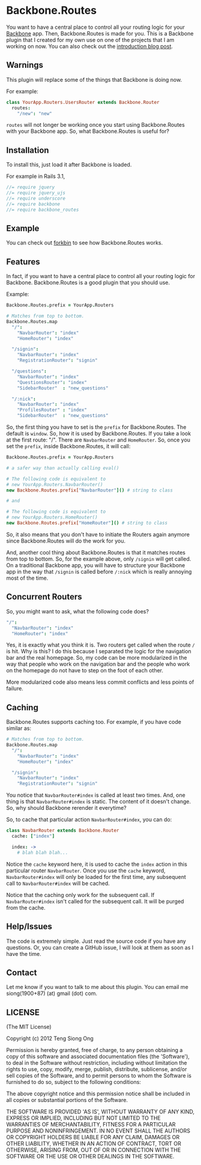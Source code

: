 # Backbone.Routes

You want to have a central place to control all your routing logic for
your [Backbone][1] app. Then, Backbone.Routes is made for you. This is a
Backbone plugin that I created for my own use on one of the projects
that I am working on now. You can also check out the [introduction blog 
post][2].

## Warnings

This plugin will replace some of the things that Backbone is
doing now.

For example:

```coffeescript
class YourApp.Routers.UsersRouter extends Backbone.Router
  routes:
    "/new": "new"
```

`routes` will not longer be working once you start using Backbone.Routes
with your Backbone app. So, what Backbone.Routes is useful for?

## Installation

To install this, just load it after Backbone is loaded.

For example in Rails 3.1,

```javascript
//= require jquery
//= require jquery_ujs
//= require underscore
//= require backbone
//= require backbone_routes
```

## Example

You can check out [forkbin][3] to see how Backbone.Routes works.

## Features

In fact, if you want to have a central place to control all your routing
logic for Backbone. Backbone.Routes is a good plugin that you should
use.

Example:

```coffeescript
Backbone.Routes.prefix = YourApp.Routers

# Matches from top to bottom.
Backbone.Routes.map
  "/":
    "NavbarRouter": "index"
    "HomeRouter": "index"

  "/signin":
    "NavbarRouter": "index"
    "RegistrationRouter": "signin"

  "/questions":
    "NavbarRouter": "index"
    "QuestionsRouter": "index"
    "SidebarRouter"  : "new_questions"

  "/:nick":
    "NavbarRouter": "index"
    "ProfilesRouter" : "index"
    "SidebarRouter"  : "new_questions"
```

So, the first thing you have to set is the `prefix` for Backbone.Routes.
The default is `window`. So, how it is used by Backbone.Routes. If you
take a look at the first route: "/". There are `NavbarRouter` and
`HomeRouter`. So, once you set the `prefix`, inside Backbone.Routes, it
will call:

```coffeescript
Backbone.Routes.prefix = YourApp.Routers

# a safer way than actually calling eval()

# The following code is equivalent to
# new YourApp.Routers.NavbarRouter()
new Backbone.Routes.prefix["NavbarRouter"]() # string to class

# and

# The following code is equivalent to
# new YourApp.Routers.HomeRouter()
new Backbone.Routes.prefix["HomeRouter"]() # string to class
```

So, it also means that you don't have to initiate the Routers again
anymore since Backbone.Routes will do the work for you.

And, another cool thing about Backbone.Routes is that it matches routes
from top to bottom. So, for the example above, only `/signin` will get
called. On a traditional Backbone app, you will have to structure your
Backbone app in the way that `/signin` is called before `/:nick` which
is really annoying most of the time.

## Concurrent Routers

So, you might want to ask, what the following code does?

```coffeescript
"/":
  "NavbarRouter": "index"
  "HomeRouter": "index"
```

Yes, it is exactly what you think it is. Two routers get called when the
route `/` is hit. Why is this? I do this because I separated the logic
for the navigation bar and the real homepage. So, my code can be more
modularized in the way that people who work on the navigation bar and
the people who work on the homepage do not have to step on the foot of
each other.

More modularized code also means less commit conflicts and less points of
failure.

## Caching

Backbone.Routes supports caching too. For example, if you have code
similar as:

```coffeescript
# Matches from top to bottom.
Backbone.Routes.map
  "/":
    "NavbarRouter": "index"
    "HomeRouter": "index"

  "/signin":
    "NavbarRouter": "index"
    "RegistrationRouter": "signin"
```

You notice that `NavbarRouter#index` is called at least two times. And, one
thing is that `NavbarRouter#index` is static. The content of it doesn't
change. So, why should Backbone rerender it everytime?

So, to cache that particular action `NavbarRouter#index`, you can do:

```coffeescript
class NavbarRouter extends Backbone.Router
  cache: ["index"]

  index: ->
    # blah blah blah...
```

Notice the `cache` keyword here, it is used to cache the `index` action
in this particular router `NavbarRouter`. Once you use the `cache`
keyword, `NavbarRouter#index` will only be loaded for the first time,
any subsequent call to `NavbarRouter#index` will be cached.

Notice that the caching only work for the subsequent call. If
`NavbarRouter#index` isn't called for the subsequent call. It will be
purged from the cache.

## Help/Issues

The code is extremely simple. Just read the source code if you have any
questions. Or, you can create a GitHub issue, I will look at them as
soon as I have the time.

## Contact

Let me know if you want to talk to me about this plugin. You can email
me siong(1900+87) (at) gmail (dot) com.

## LICENSE

(The MIT License)

Copyright (c) 2012 Teng Siong Ong

Permission is hereby granted, free of charge, to any person obtaining
a copy of this software and associated documentation files (the
'Software'), to deal in the Software without restriction, including
without limitation the rights to use, copy, modify, merge, publish,
distribute, sublicense, and/or sell copies of the Software, and to
permit persons to whom the Software is furnished to do so, subject to
the following conditions:

The above copyright notice and this permission notice shall be
included in all copies or substantial portions of the Software.

THE SOFTWARE IS PROVIDED 'AS IS', WITHOUT WARRANTY OF ANY KIND,
EXPRESS OR IMPLIED, INCLUDING BUT NOT LIMITED TO THE WARRANTIES OF
MERCHANTABILITY, FITNESS FOR A PARTICULAR PURPOSE AND NONINFRINGEMENT.
IN NO EVENT SHALL THE AUTHORS OR COPYRIGHT HOLDERS BE LIABLE FOR ANY
CLAIM, DAMAGES OR OTHER LIABILITY, WHETHER IN AN ACTION OF CONTRACT,
TORT OR OTHERWISE, ARISING FROM, OUT OF OR IN CONNECTION WITH THE
SOFTWARE OR THE USE OR OTHER DEALINGS IN THE SOFTWARE.

[1]: http://documentcloud.github.com/backbone/
[2]: http://siong1987.com/posts/introducting-backbone-routes/
[3]: https://github.com/siong1987/forkbin
